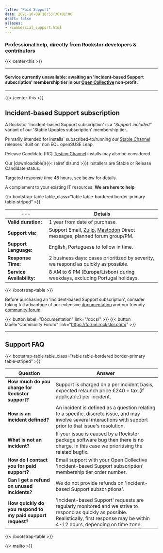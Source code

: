 ```yaml
---
title: "Paid Support"
date: 2021-10-08T18:55:30+01:00
draft: false
aliases:
- /commercial_support.html
---
```

### **Professional help, directly from Rockstor developers & contributors**
{{< center-this >}}

---
#### **Service currently unavailable: awaiting an 'Incident-based Support subscription' membership tier in our [Open Collective](https://opencollective.com/the-rockstor-project) non-profit.**
---

{{< /center-this >}}

## Incident-based Support subscription

A Rockstor 'Incident-based Support subscription' is a *"Support included"* variant of our 'Stable Updates subscription' membership tier.

Primarily intended for installs´ subscribed-to/running our [Stable Channel](https://rockstor.com/docs/update-channels/update_channels.html#stable-channel) releases 'Built on' non EOL openSUSE Leap.

Release Candidate (RC) [Testing Channel](https://rockstor.com/docs/update-channels/update_channels.html#testing-channel) installs may also be considered.

Our [downloadable]({{< relref dls.md >}}) installers are Stable or Release Candidate status.

Targeted response time 48 hours, see below for details.

A complement to your existing IT resources. **We are here to help**

{{< bootstrap-table table_class="table table-bordered border-primary table-striped" >}}

 --- | Details
 --- | ---
**Valid duration:** | 1 year from date of purchase.
**Support via:** | Support Email, [Zulip](https://rockstor.zulipchat.com), [Mastodon](https://mastodon.world/@TheRockstorProject) Direct messages, planned forum group/PM. 
**Support Language:** | English, Portuguese to follow in time.
**Response Time:** | 2 business days: cases prioritized by severity, we respond as quickly as possible.
**Service Availability:** | 8 AM to 6 PM (Europe/Lisbon) during weekdays, excluding Portugal holidays.

{{< /bootstrap-table >}}


Before purchasing an 'Incident-based Support subscription', consider taking full advantage of our extensive [documentation](/docs/) and our friendly [community forum](https://forum.rockstor.com/).

{{< button label="Documentation" link="/docs/" >}}
{{< button label="Community Forum" link="https://forum.rockstor.com/" >}}

---

## Support FAQ
{{< bootstrap-table table_class="table table-bordered border-primary table-striped" >}}

Question | Answer
--- | ---
**How much do you charge for Rockstor support?** | Support is charged on a per incident basis, expected relaunch price €240 + tax (if applicable) per incident.
**How is an incident defined?** | An incident is defined as a question relating to a specific, discrete issue, and may involve several interactions with support prior to that issue's resolution.
**What is not an incident?** | If your issue is caused by a Rockstor package software bug then there is no charge. In this case we prioritising the related bugfix.
**How do I contact you for paid support?** | Email support with your Open Collective 'Incident-based Support subscription' membership tier order number. 
**Can I get a refund on unused incidents?** | We do not provide refunds on 'Incident-based Support subscriptions'.
**How quickly do you respond to my paid support request?** | 'Incident-based Support' requests are regularly monitored and we strive to respond as quickly as possible. Realistically, first response may be within 4-12 hours, depending on time zone.

{{< /bootstrap-table >}}

{{< mailto >}}
